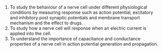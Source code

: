 1. To study the behaviour of a nerve cell under different physiological conditions by measuring response such as action potential, excitatory   and inhibitory post synaptic potentials and membrane transport mechanism and the effect to drugs.
2. To study how a nerve cell will response when an electric current is applied into the cell.
3. To understand the importance of capacitance and conductance properties of a nerve cell in action potential generation and propagation.
     
